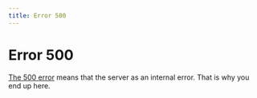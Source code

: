 ```yaml
---
title: Error 500
---
```


# Error 500

[The 500 error](http://en.wikipedia.org/wiki/HTTP_500) means that the server as
an internal error.
That is why you end up here.

